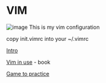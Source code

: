# VIM
![image](https://user-images.githubusercontent.com/108277031/200780927-e75febec-9c69-4f1c-824d-ca7aeba93ec1.png)
This is my vim configuration

copy init.vimrc into your ~/.vimrc

[Intro](https://missing.csail.mit.edu/2020/editors/) 

[Vim in use](https://pragprog.com/titles/dnvim2/practical-vim-second-edition/) - book

[Game to practice](https://vim-adventures.com/) 
